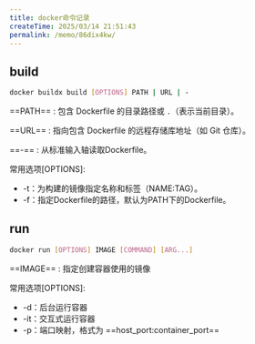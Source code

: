 ```yaml
---
title: docker命令记录
createTime: 2025/03/14 21:51:43
permalink: /memo/86dix4kw/
---
```


## build

```sh
docker buildx build [OPTIONS] PATH | URL | - 
```

 ==PATH== : 包含 Dockerfile 的目录路径或 `.`（表示当前目录）。

 ==URL== : 指向包含 Dockerfile 的远程存储库地址（如 Git 仓库）。

==-== : 从标准输入轴读取Dockerfile。

常用选项[OPTIONS]:

- -t：为构建的镜像指定名称和标签（NAME:TAG）。
- -f：指定Dockerfile的路径，默认为PATH下的Dockerfile。

## run

```sh
docker run [OPTIONS] IMAGE [COMMAND] [ARG...]
```

 ==IMAGE== : 指定创建容器使用的镜像

常用选项[OPTIONS]:

- -d：后台运行容器
- -it：交互式运行容器
- -p：端口映射，格式为 ==host_port:container_port== 
